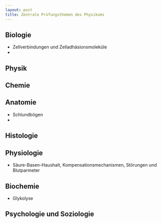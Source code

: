 ```yaml
---
layout: post
title: Zentrale Prüfungsthemen des Physikums
---
```


## Biologie

- Zellverbindungen und Zelladhäsionsmoleküle
- 

## Physik

## Chemie

## Anatomie

- Schlundbögen
- 

## Histologie

## Physiologie
- Säure-Basen-Haushalt, Kompensationsmechanismen, Störungen und Blutparmeter

## Biochemie
- Glykolyse

## Psychologie und Soziologie
